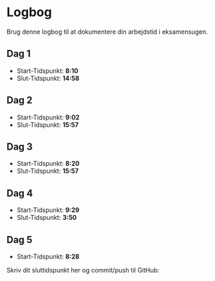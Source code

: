 # Logbog
Brug denne logbog til at dokumentere din arbejdstid i eksamensugen.

## Dag 1

- Start-Tidspunkt: **8:10**
- Slut-Tidspunkt: **14:58**

## Dag 2


- Start-Tidspunkt: **9:02**
- Slut-Tidspunkt: **15:57**

## Dag 3

- Start-Tidspunkt: **8:20**
- Slut-Tidspunkt: **15:57**

## Dag 4

- Start-Tidspunkt: **9:29**
- Slut-Tidspunkt: **3:50**

## Dag 5
- Start-Tidspunkt: **8:28**

Skriv dit sluttidspunkt her og commit/push til GitHub: 
